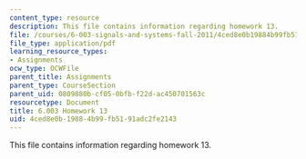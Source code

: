 ```yaml
---
content_type: resource
description: This file contains information regarding homework 13.
file: /courses/6-003-signals-and-systems-fall-2011/4ced8e0b19884b99fb5191adc2fe2143_MIT6_003F11_hw13.pdf
file_type: application/pdf
learning_resource_types:
- Assignments
ocw_type: OCWFile
parent_title: Assignments
parent_type: CourseSection
parent_uid: 0809880b-cf05-0bfb-f22d-ac450701563c
resourcetype: Document
title: 6.003 Homework 13
uid: 4ced8e0b-1988-4b99-fb51-91adc2fe2143
---
```

This file contains information regarding homework 13.

